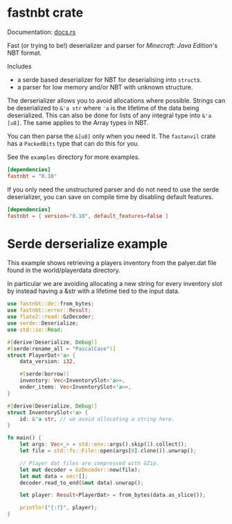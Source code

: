 # fastnbt crate

Documentation: [docs.rs](https://docs.rs/crate/fastnbt)

Fast (or trying to be!) deserializer and parser for *Minecraft: Java Edition*'s NBT format.

Includes

* a serde based deserializer for NBT for deserialising into `struct`s.
* a parser for low memory and/or NBT with unknown structure.

The derserializer allows you to avoid allocations where possible. Strings can be
deserialized to `&'a str` where `'a` is the lifetime of the data being
deserialized. This can also be done for lists of any integral type into 
`&'a [u8]`. The same applies to the Array types in NBT.

You can then parse the `&[u8]` only when you need it. The `fastanvil` crate has
a `PackedBits` type that can do this for you.

See the `examples` directory for more examples.

```toml
[dependencies]
fastnbt = "0.10"
```

If you only need the unstructured parser and do not need to use the serde
deserializer, you can save on compile time by disabling default features.

```toml
[dependencies]
fastnbt = { version="0.10", default_features=false }
```

# Serde derserialize example

This example shows retrieving a players inventory from the palyer.dat file found
in the world/playerdata directory.

In particular we are avoiding allocating a new string for every inventory slot
by instead having a &str with a lifetime tied to the input data.

```rust
use fastnbt::de::from_bytes;
use fastnbt::error::Result;
use flate2::read::GzDecoder;
use serde::Deserialize;
use std::io::Read;

#[derive(Deserialize, Debug)]
#[serde(rename_all = "PascalCase")]
struct PlayerDat<'a> {
    data_version: i32,

    #[serde(borrow)]
    inventory: Vec<InventorySlot<'a>>,
    ender_items: Vec<InventorySlot<'a>>,
}

#[derive(Deserialize, Debug)]
struct InventorySlot<'a> {
    id: &'a str, // we avoid allocating a string here.
}

fn main() {
    let args: Vec<_> = std::env::args().skip(1).collect();
    let file = std::fs::File::open(args[0].clone()).unwrap();

    // Player dat files are compressed with GZip.
    let mut decoder = GzDecoder::new(file);
    let mut data = vec![];
    decoder.read_to_end(&mut data).unwrap();

    let player: Result<PlayerDat> = from_bytes(data.as_slice());

    println!("{:?}", player);
}
```
